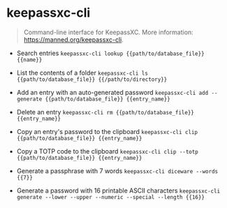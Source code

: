 # keepassxc-cli
> Command-line interface for KeepassXC.
> More information: <https://manned.org/keepassxc-cli>.

- Search entries
`keepassxc-cli lookup {{path/to/database_file}} {{name}}`

- List the contents of a folder
`keepassxc-cli ls {{path/to/database_file}} {{/path/to/directory}}`

- Add an entry with an auto-generated password
`keepassxc-cli add --generate {{path/to/database_file}} {{entry_name}}`

- Delete an entry
`keepassxc-cli rm {{path/to/database_file}} {{entry_name}}`

- Copy an entry's password to the clipboard
`keepassxc-cli clip {{path/to/database_file}} {{entry_name}}`

- Copy a TOTP code to the clipboard
`keepassxc-cli clip --totp {{path/to/database_file}} {{entry_name}}`

- Generate a passphrase with 7 words
`keepassxc-cli diceware --words {{7}}`

- Generate a password with 16 printable ASCII characters
`keepassxc-cli generate --lower --upper --numeric --special --length {{16}}`
